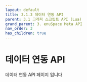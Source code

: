 ```yaml
---
layout: default
title: 3.1.3 데이터 연동 API
parent: 3.1 그래픽 스크립트 API (Lua)
grand_parent: 3. enuSpace Meta API
nav_order: 3
has_children: true
---
```


# 데이터 연동 API

데이터 연동 API 페이지 입니다